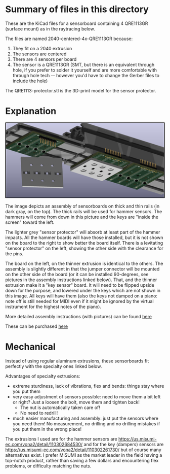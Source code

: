 # Summary of files in this directory

These are the KiCad files for a sensorboard containing 4 QRE1113GR (surface mount) as in the raytracing below.

The files are named 2040-centered-4x-QRE1113GR because:

1. They fit on a 2040 extrusion
2. The sensors are centered
3. There are 4 sensors per board
4. The sensor is a QRE1113GR (SMT, but there is an equivalent through hole, if you prefer to solder it yourself and are more comfortable with through
   hole tech -- however you'd have to change the Gerber files to include the hole)

The QRE1113-protector.stl is the 3D-print model for the sensor protector.

# Explanation

![Raytracing of the sensorboard](render.jpg)

The image depicts an assembly of sensorboards on thick and thin rails (in dark gray, on the top).
The thick rails will be used for hammer sensors. The hammers will come from down in this picture
and the keys are "inside the screen" toward the left.

The lighter grey "sensor protector" will absorb at least part of the hammer impacts.
All the hammer boards will have those installed, but it is not shown on the board
to the right to show better the board itself. There is a levitating "sensor protector"
on the left, showing the other side with the clearance for the pins.

The board on the left, on the thinner extrusion is identical to the others. The assembly
is slightly different in that the jumper connector will be mounted on
the other side of the board (or it can be installed 90-degrees, see pictures in the assembly
instructions linked below). That, and the thinner extrusion make it a "key sensor" board.
It will need to be flipped upside down for the purpose, and lowered under the keys which
are not shown in this image. All keys will have them (also the keys not damped on a piano:
note off is still needed for MIDI even if it might be ignored by the virtual instrument for
the highest notes of the piano).

More detailed assembly instructions (with pictures) can be found [here](https://pianoclack.com/forum/d/542-update-on-piano-conversion/50)

These can be purchased
[here](https://www.pcbway.com/project/shareproject/W341931AX1N3_gerber_54f46d6c.html)

# Mechanical

Instead of using regular aluminum extrusions, these sensorboards fit perfectly with the specialty ones linked below.

Advantages of specialty extrusions:

* extreme sturdiness, lack of vibrations, flex and bends: things stay where you put them
* very easy adjustment of sensors possible: need to move them a bit left or right? Just a loosen the bolt, move them and tighten back!
  * The nut is automatically taken care of!
  * No need to redrill!
* much easier manufacturing and assembly: just put the sensors where you need them! No measurement, no drilling and no drilling mistakes if you put them in the wrong place!

The extrusions I used are for the hammer sensors are https://us.misumi-ec.com/vona2/detail/110302684530/ and for the key (dampers) sensors are https://us.misumi-ec.com/vona2/detail/110302261730/ but of course many alternatives exist. I prefer MISUMI as the market leader in the field having a top-notch product, rather than saving a few dollars and encountering flex problems, or difficulty matching the nuts.

